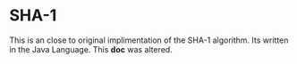 # SHA-1
This is an close to original implimentation of the SHA-1 algorithm. Its written in the Java Language.
This __doc__ was altered.
